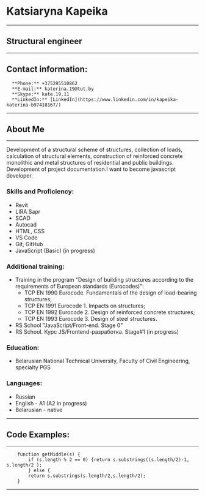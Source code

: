 # Katsiaryna Kapeika 
---
## Structural engineer
---
## Contact information:
      **Phone:** +375295510862
      **E-mail:** katerina.19@tut.by
      **Skype:** kate.19.11
      **LinkedIn:** [LinkedIn](https://www.linkedin.com/in/kapeika-katerina-b97418167/)
      
---
## About Me
---
Development of a structural scheme of structures, collection of loads, calculation of structural elements, construction of reinforced concrete monolithic and metal structures of residential and public buildings. Development of project documentation.I want to become javascript developer.
### Skills and Proficiency:
* Revit
* LIRA Sapr
* SCAD
* Autocad
* HTML, CSS
* VS Code
* Git, GitHub 
* JavaScript (Basic) (in progress)
### Additional training:
* Training in the program "Design of building structures according to the requirements of European standards (Eurocodes)": 
  * TCP EN 1990 Eurocode. Fundamentals of the design of load-bearing structures; 
  * TCP EN 1991 Eurocode 1. Impacts on structures; 
  * TCP EN 1992 Eurocode 2. Design of reinforced concrete structures; 
  * TCP EN 1993 Eurocode 3. Design of steel structures.
* RS School "JavaScript/Front-end. Stage 0" 
* RS School. Курс JS/Frontend-разработка. Stage#1 (in progress)
### Education:
* Belarusian National Technical University, Faculty of Civil Engineering, specialty PGS 
### Languages:
* Russian
* English - A1 (A2 in progress)
* Belarusian - native
---
## Code Examples:
---
```
    function getMiddle(s) { 
        if (s.length % 2 == 0) {return s.substrings((s.length/2)-1, s.length/2 );
        } else {
        return s.substrings(s.length/2,s.length/2);
    }
```
---